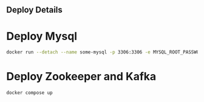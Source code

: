 ## Deploy Details


# Deploy Mysql

``` bash
docker run --detach --name some-mysql -p 3306:3306 -e MYSQL_ROOT_PASSWORD=porxie -d mysql:8.0.31
```

# Deploy Zookeeper and Kafka

``` bash
docker compose up
```